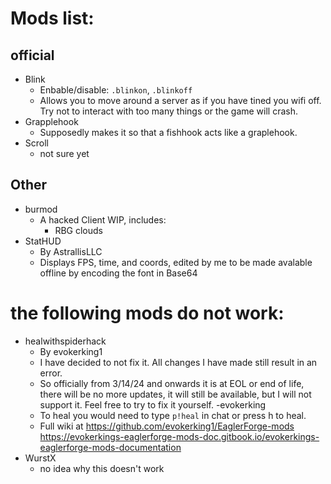 
# Mods list:
## official
  - Blink
    - Enbable/disable: `.blinkon`, `.blinkoff`
    - Allows you to move around a server as if you have tined you wifi off. Try not to interact with too many things or the game will crash.
  - Grapplehook
    - Supposedly makes it so that a fishhook acts like a graplehook.
  - Scroll
     - not sure yet

## Other
- burmod
  - A hacked Client WIP, includes:
    - RBG clouds
- StatHUD
  - By AstrallisLLC
  - Displays FPS, time, and coords, edited by me to be made avalable offline by encoding the font in Base64

# the following mods do not work:
  - healwithspiderhack
    - By evokerking1
    - I have decided to not fix it.  All changes I have made still result in an error.
    - So officially from 3/14/24 and onwards it is at EOL or end of life, there will be no more updates, it will still be available, but I will not support it.  Feel free to try to       fix it yourself.   -evokerking
    - To heal you would need to type `p!heal` in chat or press h to heal.
    - Full wiki at [https://github.com/evokerking1/EaglerForge-mods
](https://evokerkings-eaglerforge-mods-doc.gitbook.io/evokerkings-eaglerforge-mods-documentation/)https://evokerkings-eaglerforge-mods-doc.gitbook.io/evokerkings-eaglerforge-mods-documentation
  - WurstX
    - no idea why this doesn't work
    
